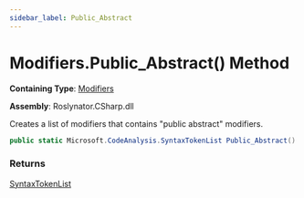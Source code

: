 ```yaml
---
sidebar_label: Public_Abstract
---
```


# Modifiers\.Public\_Abstract\(\) Method

**Containing Type**: [Modifiers](../index.md)

**Assembly**: Roslynator\.CSharp\.dll

  
Creates a list of modifiers that contains "public abstract" modifiers\.

```csharp
public static Microsoft.CodeAnalysis.SyntaxTokenList Public_Abstract()
```

### Returns

[SyntaxTokenList](https://docs.microsoft.com/en-us/dotnet/api/microsoft.codeanalysis.syntaxtokenlist)

